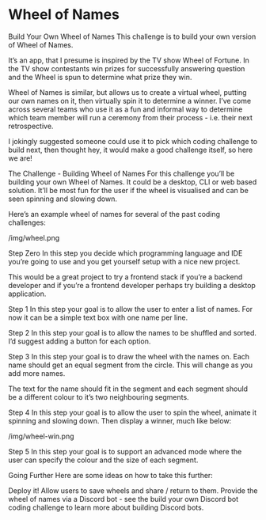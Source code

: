 # Wheel of Names

Build Your Own Wheel of Names
This challenge is to build your own version of Wheel of Names.

It’s an app, that I presume is inspired by the TV show Wheel of Fortune. In the TV show contestants win prizes for successfully answering question and the Wheel is spun to determine what prize they win.

Wheel of Names is similar, but allows us to create a virtual wheel, putting our own names on it, then virtually spin it to determine a winner. I’ve come across several teams who use it as a fun and informal way to determine which team member will run a ceremony from their process - i.e. their next retrospective.

I jokingly suggested someone could use it to pick which coding challenge to build next, then thought hey, it would make a good challenge itself, so here we are!

The Challenge - Building Wheel of Names
For this challenge you’ll be building your own Wheel of Names. It could be a desktop, CLI or web based solution. It’ll be most fun for the user if the wheel is visualised and can be seen spinning and slowing down.

Here’s an example wheel of names for several of the past coding challenges:

/img/wheel.png

Step Zero
In this step you decide which programming language and IDE you’re going to use and you get yourself setup with a nice new project.

This would be a great project to try a frontend stack if you’re a backend developer and if you’re a frontend developer perhaps try building a desktop application.

Step 1
In this step your goal is to allow the user to enter a list of names. For now it can be a simple text box with one name per line.

Step 2
In this step your goal is to allow the names to be shuffled and sorted. I’d suggest adding a button for each option.

Step 3
In this step your goal is to draw the wheel with the names on. Each name should get an equal segment from the circle. This will change as you add more names.

The text for the name should fit in the segment and each segment should be a different colour to it’s two neighbouring segments.

Step 4
In this step your goal is to allow the user to spin the wheel, animate it spinning and slowing down. Then display a winner, much like below:

/img/wheel-win.png

Step 5
In this step your goal is to support an advanced mode where the user can specify the colour and the size of each segment.

Going Further
Here are some ideas on how to take this further:

Deploy it!
Allow users to save wheels and share / return to them.
Provide the wheel of names via a Discord bot - see the build your own Discord bot coding challenge to learn more about building Discord bots.
